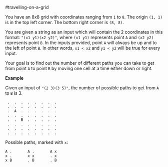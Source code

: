 #travelling-on-a-grid

You have an 8x8 grid with coordinates ranging from ```1``` to ```8```. The origin ```(1, 1)``` is in the top left corner. The bottom right corner is ```(8, 8)```.

You are given a string as an input which will contain the 2 coordinates in this format: ```"(x1 y1)(x2 y2)"```, where ```(x1 y1)``` represents point ```A``` and ```(x2 y2)``` represents point ```B```. In the inputs provided, point ```A``` will always be up and to the left of point ```B```. In other words, ```x1 < x2``` and ```y1 < y2``` will be true for every input.

Your goal is to find out the number of different paths you can take to get from point ```A``` to point ```B``` by moving one cell at a time either down or right.

**Example**

Given an input of ```"(2 3)(3 5)"```, the number of possible paths to get from ```A``` to ```B``` is 3.

```
 .  .  .  .  .  .  .  .
 .  .  .  .  .  .  .  .
 .  A  .  .  .  .  .  .
 .  .  .  .  .  .  .  .
 .  .  B  .  .  .  .  .
 .  .  .  .  .  .  .  .
 .  .  .  .  .  .  .  .
 .  .  .  .  .  .  .  .
```

Possible paths, marked with ```x```:

```
A .       A .       A x
x .       x x       . x
x B       . B       . B
```
